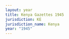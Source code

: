```yaml
---
layout: year
title: Kenya Gazettes 1945
jurisdiction: KE
jurisdiction_name: Kenya
year: "1945"
---
```


